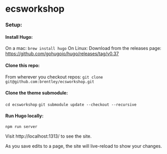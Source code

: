 # ecsworkshop

### Setup:

#### Install Hugo:
On a mac: `brew install hugo`
On Linux: Download from the releases page: https://github.com/gohugoio/hugo/releases/tag/v0.37

#### Clone this repo:
From wherever you checkout repos: `git clone git@github.com:brentley/ecsworkshop.git`

#### Clone the theme submodule:
`cd ecsworkshop`
`git submodule update --checkout --recursive`

#### Run Hugo locally:
`npm run server`

Visit http://localhost:1313/ to see the site.

As you save edits to a page, the site will live-reload to show your changes.
